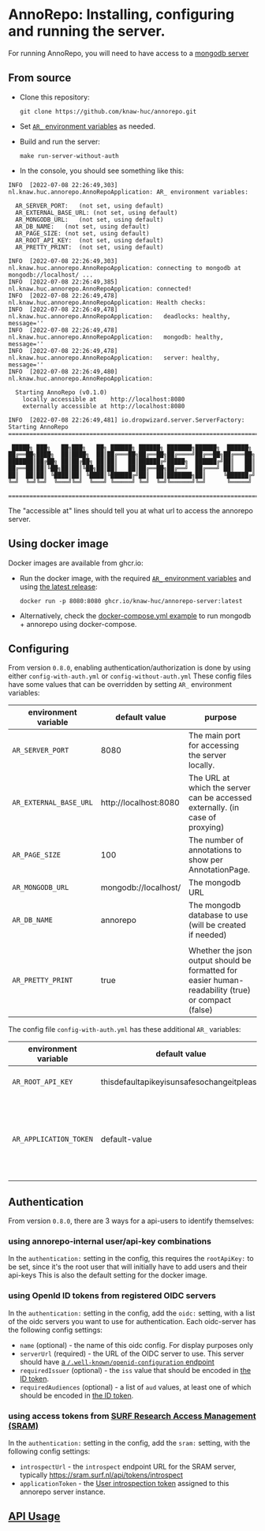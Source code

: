 # AnnoRepo: Installing, configuring and running the server.

For running AnnoRepo, you will need to have access to a [mongodb server](https://www.mongodb.com/docs/manual/)

## From source

- Clone this repository:

  `git clone https://github.com/knaw-huc/annorepo.git`

- Set [`AR_` environment variables](#Configuring) as needed.

- Build and run the server:

  `make run-server-without-auth`

- In the console, you should see something like this:

```
INFO  [2022-07-08 22:26:49,303] nl.knaw.huc.annorepo.AnnoRepoApplication: AR_ environment variables:

  AR_SERVER_PORT:	(not set, using default)
  AR_EXTERNAL_BASE_URL:	(not set, using default)
  AR_MONGODB_URL:	(not set, using default)
  AR_DB_NAME:	(not set, using default)
  AR_PAGE_SIZE:	(not set, using default)
  AR_ROOT_API_KEY:	(not set, using default)
  AR_PRETTY_PRINT:	(not set, using default)

INFO  [2022-07-08 22:26:49,303] nl.knaw.huc.annorepo.AnnoRepoApplication: connecting to mongodb at mongodb://localhost/ ...
INFO  [2022-07-08 22:26:49,385] nl.knaw.huc.annorepo.AnnoRepoApplication: connected!
INFO  [2022-07-08 22:26:49,478] nl.knaw.huc.annorepo.AnnoRepoApplication: Health checks:
INFO  [2022-07-08 22:26:49,478] nl.knaw.huc.annorepo.AnnoRepoApplication:   deadlocks: healthy, message=''
INFO  [2022-07-08 22:26:49,478] nl.knaw.huc.annorepo.AnnoRepoApplication:   mongodb: healthy, message=''
INFO  [2022-07-08 22:26:49,478] nl.knaw.huc.annorepo.AnnoRepoApplication:   server: healthy, message=''
INFO  [2022-07-08 22:26:49,480] nl.knaw.huc.annorepo.AnnoRepoApplication:

  Starting AnnoRepo (v0.1.0)
    locally accessible at    http://localhost:8080
    externally accessible at http://localhost:8080

INFO  [2022-07-08 22:26:49,481] io.dropwizard.server.ServerFactory: Starting AnnoRepo
================================================================================

 █████╗ ███╗   ██╗███╗   ██╗ ██████╗ ██████╗ ███████╗██████╗  ██████╗
██╔══██╗████╗  ██║████╗  ██║██╔═══██╗██╔══██╗██╔════╝██╔══██╗██╔═══██╗
███████║██╔██╗ ██║██╔██╗ ██║██║   ██║██████╔╝█████╗  ██████╔╝██║   ██║
██╔══██║██║╚██╗██║██║╚██╗██║██║   ██║██╔══██╗██╔══╝  ██╔═══╝ ██║   ██║
██║  ██║██║ ╚████║██║ ╚████║╚██████╔╝██║  ██║███████╗██║     ╚██████╔╝
╚═╝  ╚═╝╚═╝  ╚═══╝╚═╝  ╚═══╝ ╚═════╝ ╚═╝  ╚═╝╚══════╝╚═╝      ╚═════╝

================================================================================

```

The "accessible at" lines should tell you at what url to access the annorepo server.

## Using docker image

Docker images are available from ghcr.io:

- Run the docker image, with the required [`AR_` environment variables](#Configuring) and using [the latest release](https://github.com/knaw-huc/annorepo/pkgs/container/annorepo-server):

  `docker run -p 8080:8080 ghcr.io/knaw-huc/annorepo-server:latest`

- Alternatively, check the [docker-compose.yml example](../k8s/local/docker-compose.yml) to run mongodb + annorepo using
  docker-compose.

## Configuring

From version `0.8.0`, enabling authentication/authorization is done by using either `config-with-auth.yml` or `config-without-auth.yml` 
These config files have some values that can be overridden by setting `AR_` environment variables:

| environment variable   | default value                             | purpose                                                                                            |
|------------------------|-------------------------------------------|----------------------------------------------------------------------------------------------------|
| `AR_SERVER_PORT`       | 8080                                      | The main port for accessing the server locally.                                                    |
| `AR_EXTERNAL_BASE_URL` | http://localhost:8080                     | The URL at which the server can be accessed externally. (in case of proxying)                      |
| `AR_PAGE_SIZE`         | 100                                       | The number of annotations to show per AnnotationPage.                                              |
| `AR_MONGODB_URL`       | mongodb://localhost/                      | The mongodb URL                                                                                    |
| `AR_DB_NAME`           | annorepo                                  | The mongodb database to use (will be created if needed)                                            |
                    |
| `AR_PRETTY_PRINT`      | true                                      | Whether the json output should be formatted for easier human-readability (true) or compact (false) |

The config file `config-with-auth.yml` has these additional `AR_` variables:

| environment variable   | default value                             | purpose                                                                                            |
|------------------------|-------------------------------------------|----------------------------------------------------------------------------------------------------|
| `AR_ROOT_API_KEY`      | thisdefaultapikeyisunsafesochangeitplease | The api-key for the root user.
| `AR_APPLICATION_TOKEN` | default-value                             | The SRAM Application Token for this instance of the annorepo server


## Authentication

From version `0.8.0`, there are 3 ways for a api-users to identify themselves:

### using annorepo-internal user/api-key combinations

In the `authentication:` setting in the config, this requires the `rootApiKey:` to be set, since it's the root user that will initially have to add users and their api-keys
This is also the default setting for the docker image.

### using OpenId ID tokens from registered OIDC servers

In the `authentication:` setting in the config, add the `oidc:` setting, with a list of the oidc servers you want to use for authentication.
Each oidc-server has the following config settings:

- `name` (optional) - the name of this oidc config. For display purposes only
- `serverUrl` (required) - the URL of the OIDC server to use. This server should have [a `/.well-known/openid-configuration` endpoint](https://openid.net/specs/openid-connect-discovery-1_0.html#ProviderConfig)
- `requiredIssuer` (optional) - the `iss` value that should be encoded in [the ID token](https://openid.net/specs/openid-connect-core-1_0.html#IDToken).
- `requiredAudiences` (optional) - a list of `aud` values, at least one of which should be encoded in [the ID token](https://openid.net/specs/openid-connect-core-1_0.html#IDToken).


### using access tokens from [SURF Research Access Management (SRAM)](https://servicedesk.surf.nl/wiki/spaces/IAM/pages/74226073/SURF+Research+Access+Management)

In the `authentication:` setting in the config, add the `sram:` setting,
with the following config settings:

- `introspectUrl` - the `introspect` endpoint URL for the SRAM server, typically https://sram.surf.nl/api/tokens/introspect
- `applicationToken` - the [User introspection token](https://servicedesk.surf.nl/wiki/spaces/IAM/pages/74226123/Connect+a+token-based+application) assigned to this annorepo server instance.


## [API Usage](api-usage.md)
